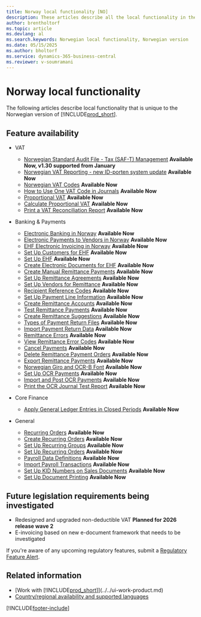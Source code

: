 ```yaml
---
title: Norway local functionality [NO]
description: These articles describe all the local functionality in the Norwegian version of Business Central.
author: brentholtorf
ms.topic: article
ms.devlang: al
ms.search.keywords: Norwegian local functionality, Norwegian version
ms.date: 05/15/2025
ms.author: bholtorf
ms.service: dynamics-365-business-central
ms.reviewer: v-soumramani
---
```


# Norway local functionality

The following articles describe local functionality that is unique to the Norwegian version of [!INCLUDE[prod_short](../../includes/prod_short.md)].  

## Feature availability

- VAT
  - [Norwegian Standard Audit File - Tax (SAF-T) Management](ui-extensions-setup-and-generate-saf-t-files-no.md) **Available Now, v1.30 supported from January**
  - [Norwegian VAT Reporting - new ID-porten system update](norwegian-vat-reporting.md) **Available Now**
  - [Norwegian VAT Codes](norwegian-vat-codes.md) **Available Now**  
  - [How to Use One VAT Code in Journals](how-to-use-one-vat-code-in-journals.md) **Available Now**
  - [Proportional VAT](proportional-vat.md) **Available Now**
  - [Calculate Proportional VAT](how-to-calculate-proportional-vat.md) **Available Now**
  - [Print a VAT Reconciliation Report](how-to-print-a-vat-reconciliation-report.md) **Available Now**

- Banking & Payments
  - [Electronic Banking in Norway](electronic-banking-in-norway.md) **Available Now**
  - [Electronic Payments to Vendors in Norway](electronic-payments-to-vendors-in-norway.md) **Available Now**
  - [EHF Electronic Invoicing in Norway](ehf-electronic-invoicing-in-norway.md) **Available Now**
  - [Set Up Customers for EHF](how-to-set-up-customers-for-ehf.md) **Available Now**  
  - [Set Up EHF](how-to-set-up-ehf.md) **Available Now**
  - [Create Electronic Documents for EHF](how-to-create-electronic-documents-for-ehf.md) **Available Now**
  - [Create Manual Remittance Payments](how-to-create-manual-remittance-payments.md) **Available Now**  
  - [Set Up Remittance Agreements](how-to-set-up-remittance-agreements.md) **Available Now**  
  - [Set Up Vendors for Remittance](how-to-set-up-vendors-for-remittance.md) **Available Now**
  - [Recipient Reference Codes](recipient-reference-codes.md) **Available Now**
  - [Set Up Payment Line Information](how-to-set-up-payment-line-information.md) **Available Now**  
  - [Create Remittance Accounts](how-to-create-remittance-accounts.md) **Available Now**  
  - [Test Remittance Payments](how-to-test-remittance-payments.md) **Available Now**
  - [Create Remittance Suggestions](how-to-create-remittance-suggestions.md) **Available Now**
  - [Types of Payment Return Files](types-of-payment-returns-files.md) **Available Now**
  - [Import Payment Return Data](how-to-import-payment-return-data.md) **Available Now**
  - [Remittance Errors](remittance-errors.md) **Available Now**
  - [View Remittance Error Codes](how-to-view-remittance-error-codes.md) **Available Now**
  - [Cancel Payments](how-to-cancel-payments.md) **Available Now**  
  - [Delete Remittance Payment Orders](how-to-delete-remittance-payment-orders.md) **Available Now**  
  - [Export Remittance Payments](how-to-export-remittance-payments.md) **Available Now**
  - [Norwegian Giro and OCR-B Font](norwegian-giro-and-ocr-b-font.md) **Available Now**
  - [Set Up OCR Payments](how-to-set-up-ocr-payments.md) **Available Now**
  - [Import and Post OCR Payments](how-to-import-and-post-ocr-payments.md) **Available Now**
  - [Print the OCR Journal Test Report](how-to-print-the-ocr-journal-test-report.md) **Available Now**  

- Core Finance
  - [Apply General Ledger Entries in Closed Periods](how-to-apply-general-ledger-entries-in-closed-periods.md) **Available Now**  

- General
  - [Recurring Orders](recurring-orders.md) **Available Now**  
  - [Create Recurring Orders](how-to-create-recurring-orders.md) **Available Now**
  - [Set Up Recurring Groups](how-to-set-up-recurring-groups.md) **Available Now**  
  - [Set Up Recurring Orders](how-to-set-up-recurring-orders.md) **Available Now**
  - [Payroll Data Definitions](ui-extensions-payroll-data-definitions-no.md) **Available Now**
  - [Import Payroll Transactions](how-to-import-payroll-transactions.md) **Available Now**
  - [Set Up KID Numbers on Sales Documents](how-to-set-up-kid-numbers-on-sales-documents.md) **Available Now**
  - [Set Up Document Printing](how-to-set-up-document-printing.md) **Available Now**

<!--
  [Apply General Ledger Entries in Closed Periods](how-to-apply-general-ledger-entries-in-closed-periods.md)  

  [EHF Electronic Invoicing in Norway](ehf-electronic-invoicing-in-norway.md)  
  [Electronic Banking in Norway](electronic-banking-in-norway.md)  
  [Electronic Payments to Vendors in Norway](electronic-payments-to-vendors-in-norway.md)  
  [Norwegian VAT Reporting](norwegian-vat-reporting.md)  
 [Recurring Orders](recurring-orders.md)  
 -->

## Future legislation requirements being investigated 

- Redesigned and upgraded non-deductible VAT **Planned for 2026 release wave 2**
- E-invoicing based on new e-document framework that needs to be investigated

If you're aware of any upcoming regulatory features, submit a [Regulatory Feature Alert](https://forms.office.com/pages/responsepage.aspx?id=v4j5cvGGr0GRqy180BHbRwkeauYiJKZOpJ0CtKuVmJlURURaMlQ4Rk05UFY4NkVEOTA0MUU5WThXSC4u).

## Related information

- [Work with [!INCLUDE[prod_short](../../includes/prod_short.md)]](../../ui-work-product.md)  
- [Country/regional availability and supported languages](/dynamics365/business-central/dev-itpro/compliance/apptest-countries-and-translations)  

[!INCLUDE[footer-include](../../includes/footer-banner.md)]
